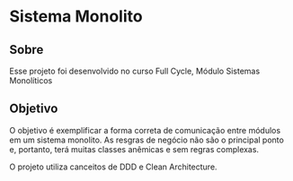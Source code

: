 # Sistema Monolito

## Sobre

Esse projeto foi desenvolvido no curso Full Cycle, Módulo Sistemas Monolíticos

## Objetivo

O objetivo é exemplificar a forma correta de comunicação entre módulos em um sistema monolito.
As resgras de negócio não são o principal ponto e, portanto, terá muitas classes anêmicas e sem regras complexas.

O projeto utiliza canceitos de DDD e Clean Architecture.
